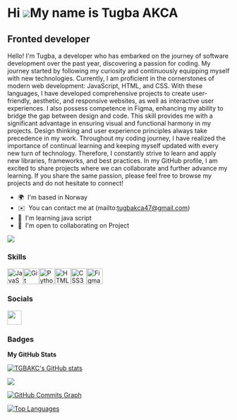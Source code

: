 Hi ![](https://user-images.githubusercontent.com/18350557/176309783-0785949b-9127-417c-8b55-ab5a4333674e.gif)My name is Tugba AKCA
==================================================================================================================================

Fronted developer
-----------------

Hello! I'm Tugba, a developer who has embarked on the journey of software development over the past year, discovering a passion for coding. My journey started by following my curiosity and continuously equipping myself with new technologies. Currently, I am proficient in the cornerstones of modern web development: JavaScript, HTML, and CSS. With these languages, I have developed comprehensive projects to create user-friendly, aesthetic, and responsive websites, as well as interactive user experiences. I also possess competence in Figma, enhancing my ability to bridge the gap between design and code. This skill provides me with a significant advantage in ensuring visual and functional harmony in my projects. Design thinking and user experience principles always take precedence in my work. Throughout my coding journey, I have realized the importance of continual learning and keeping myself updated with every new turn of technology. Therefore, I constantly strive to learn and apply new libraries, frameworks, and best practices. In my GitHub profile, I am excited to share projects where we can collaborate and further advance my learning. If you share the same passion, please feel free to browse my projects and do not hesitate to connect!

* 🌍  I'm based in Norway
* ✉️  You can contact me at (mailto:tugbakca47@gmail.com)
* 🧠  I'm learning java script
* 🤝  I'm open to collaborating on Project

<a href="https://www.github.com/TGBAKC" target="_blank" rel="noreferrer"><img
src="https://img.shields.io/github/followers/TGBAKC?logo=github&style=for-the-badge&color=0891b2&labelColor=1c1917" /></a>

### Skills


<p align="left">
<a href="https://developer.mozilla.org/en-US/docs/Web/JavaScript" target="_blank" rel="noreferrer"><img src="https://raw.githubusercontent.com/danielcranney/readme-generator/main/public/icons/skills/javascript-colored.svg" width="36" height="36" alt="JavaScript" /></a><a href="https://git-scm.com/" target="_blank" rel="noreferrer"><img src="https://raw.githubusercontent.com/danielcranney/readme-generator/main/public/icons/skills/git-colored.svg" width="36" height="36" alt="Git" /></a><a href="https://www.python.org/" target="_blank" rel="noreferrer"><img src="https://raw.githubusercontent.com/danielcranney/readme-generator/main/public/icons/skills/python-colored.svg" width="36" height="36" alt="Python" /></a><a href="https://developer.mozilla.org/en-US/docs/Glossary/HTML5" target="_blank" rel="noreferrer"><img src="https://raw.githubusercontent.com/danielcranney/readme-generator/main/public/icons/skills/html5-colored.svg" width="36" height="36" alt="HTML5" /></a><a href="https://www.w3.org/TR/CSS/#css" target="_blank" rel="noreferrer"><img src="https://raw.githubusercontent.com/danielcranney/readme-generator/main/public/icons/skills/css3-colored.svg" width="36" height="36" alt="CSS3" /></a><a href="https://www.figma.com/" target="_blank" rel="noreferrer"><img src="https://raw.githubusercontent.com/danielcranney/readme-generator/main/public/icons/skills/figma-colored.svg" width="36" height="36" alt="Figma" /></a>
</p>


### Socials

<p align="left"> <a href="https://www.github.com/TGBAKC" target="_blank" rel="noreferrer"> <picture> <source media="(prefers-color-scheme: dark)" srcset="https://raw.githubusercontent.com/danielcranney/readme-generator/main/public/icons/socials/github-dark.svg" /> <source media="(prefers-color-scheme: light)" srcset="https://raw.githubusercontent.com/danielcranney/readme-generator/main/public/icons/socials/github.svg" /> <img src="https://raw.githubusercontent.com/danielcranney/readme-generator/main/public/icons/socials/github.svg" width="32" height="32" /> </picture> </a></p>

### Badges

<b>My GitHub Stats</b>

<a href="http://www.github.com/TGBAKC"><img src="https://github-readme-stats.vercel.app/api?username=TGBAKC&show_icons=true&hide=stars,prs,issues,contribs&title_color=0891b2&text_color=ffffff&icon_color=0891b2&bg_color=1c1917&hide_border=true&show_icons=true" alt="TGBAKC's GitHub stats" /></a>

<a href="http://www.github.com/TGBAKC"><img src="https://github-readme-streak-stats.herokuapp.com/?user=TGBAKC&stroke=ffffff&background=1c1917&ring=0891b2&fire=0891b2&currStreakNum=ffffff&currStreakLabel=0891b2&sideNums=ffffff&sideLabels=ffffff&dates=ffffff&hide_border=true" /></a>

<a href="http://www.github.com/TGBAKC"><img src="https://github-readme-activity-graph.cyclic.app/graph?username=TGBAKC&bg_color=1c1917&color=ffffff&line=0891b2&point=ffffff&area_color=1c1917&area=true&hide_border=true&custom_title=GitHub%20Commits%20Graph" alt="GitHub Commits Graph" /></a>

<a href="https://github.com/TGBAKC" align="left"><img src="https://github-readme-stats.vercel.app/api/top-langs/?username=TGBAKC&langs_count=10&title_color=0891b2&text_color=ffffff&icon_color=0891b2&bg_color=1c1917&hide_border=true&locale=en&custom_title=Top%20%Languages" alt="Top Languages" /></a>
